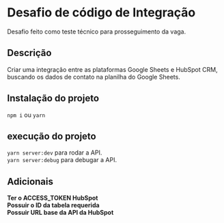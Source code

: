 <h1>Desafio de código de Integração</h1>

Desafio feito como teste técnico para prosseguimento da vaga.

<h2>Descrição</h2>

Criar uma integração entre as plataformas Google Sheets e HubSpot CRM, buscando os dados de contato na planilha do Google Sheets.

<h2>Instalação do projeto</h2>

`npm i` ou `yarn`

<h2>execução do projeto</h2>

`yarn server:dev` para rodar a API.<br/>
`yarn server:debug` para debugar a API.

<h2>Adicionais</h2>

**Ter o ACCESS_TOKEN HubSpot**<br/>
**Possuir o ID da tabela requerida**<br/>
**Possuir URL base da API da HubSpot**
